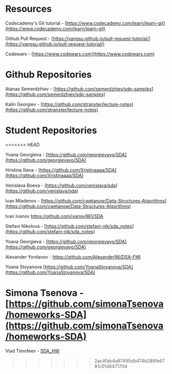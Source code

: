 # Resources

Codecademy's Git tutorial - [https://www.codecademy.com/learn/learn-git](https://www.codecademy.com/learn/learn-git)

Github Pull Request - [https://yangsu.github.io/pull-request-tutorial/](https://yangsu.github.io/pull-request-tutorial/)

Codewars - [https://www.codewars.com](https://www.codewars.com)

# Github Repositories

Atanas Semerdzhiev - [https://github.com/semerdzhiev/sdp-samples](https://github.com/semerdzhiev/sdp-samples)

Kalin Georgiev - [https://github.com/stranxter/lecture-notes](https://github.com/stranxter/lecture-notes)

# Student Repositories
<<<<<<< HEAD

Yoana Georgieva - [https://github.com/georgievayo/SDA](https://github.com/georgievayo/SDA)

Hristina Ilieva - [https://github.com/Xristinaaaa/SDA](https://github.com/Xristinaaaa/SDA)

Venislava Boeva - [https://github.com/venislava/sda](https://github.com/venislava/sda)

Ivan Mladenov - [https://github.com/cwetanow/Data-Structures-Algorithms](https://github.com/cwetanow/Data-Structures-Algorithms)

Ivan Ivanov https://github.com/ivanov961/SDA

Stefani Nikolova - [https://github.com/stefani-nik/sda_notes](https://github.com/stefani-nik/sda_notes)

Yoana Georgieva - [https://github.com/georgievayo/SDA](https://github.com/georgievayo/SDA)

Alexander Yordanov - https://github.com/Alexander96/DSA-FMI

Yoana Stoyanova [https://github.com/YoanaStoyanova/SDA](https://github.com/YoanaStoyanova/SDA)

Simona Tsenova - [https://github.com/simonaTsenova/homeworks-SDA](https://github.com/simonaTsenova/homeworks-SDA)
=======
Vlad Timofeev - [SDA_HW](https://github.com/timadevelop/SDA_HW)
>>>>>>> 2ac4fab4a87495db474b286fe6781c01d647170d
